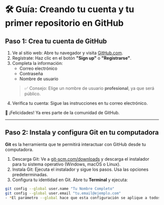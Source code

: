 
# 🛠️ Guía: Creando tu cuenta y tu primer repositorio en GitHub

## Paso 1: Crea tu cuenta de GitHub

1. Ve al sitio web: Abre tu navegador y visita [GitHub.com](https://github.com).
2. Regístrate: Haz clic en el botón **"Sign up"** o **"Registrarse"**.
3. Completa la información:
   - Correo electrónico
   - Contraseña
   - Nombre de usuario  
   > ✅ Consejo: Elige un nombre de usuario **profesional**, ya que será público.
4. Verifica tu cuenta: Sigue las instrucciones en tu correo electrónico.

🎉 ¡Felicidades! Ya eres parte de la comunidad de GitHub.

---

## Paso 2: Instala y configura Git en tu computadora

**Git** es la herramienta que te permitirá interactuar con GitHub desde tu computadora.

1. Descarga Git: Ve a [git-scm.com/downloads](https://git-scm.com/downloads) y descarga el instalador para tu sistema operativo (Windows, macOS o Linux).
2. Instala Git: Ejecuta el instalador y sigue los pasos. Usa las opciones predeterminadas.
3. Configura tu identidad en Git. Abre tu **Terminal** y ejecuta:

```bash
git config --global user.name "Tu Nombre Completo"
git config --global user.email "tu.email@ejemplo.com"
- *El parámetro --global hace que esta configuración se aplique a todos los proyectos en tu computadora. Se guarda en el archivo .gitconfig.*

